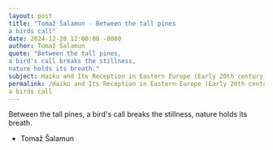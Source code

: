 ```yaml
---
layout: post
title: "Tomaž Šalamun - Between the tall pines
a birds call"
date: 2024-12-28 12:00:00 -0000
author: Tomaž Šalamun
quote: "Between the tall pines,
a bird's call breaks the stillness,
nature holds its breath."
subject: Haiku and Its Reception in Eastern Europe (Early 20th century)
permalink: /Haiku and Its Reception in Eastern Europe (Early 20th century)/Tomaž Šalamun/Tomaž Šalamun - Between the tall pines
a birds call
---
```


Between the tall pines,
a bird's call breaks the stillness,
nature holds its breath.

- Tomaž Šalamun
